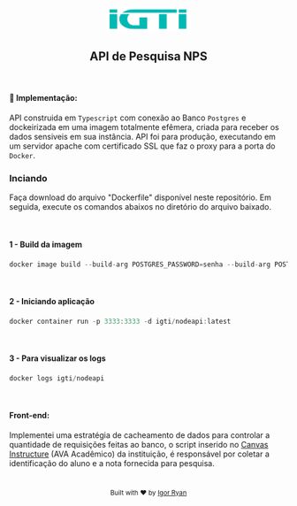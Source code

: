 <h5 align="center"><img width="150px" src="./src/assets/logo-green.png"></h5>

<h2 align="center">API de Pesquisa NPS</h2>


<br>

#### :pencil: Implementação:
API construida em `Typescript` com conexão ao Banco `Postgres` e dockeirizada em uma imagem totalmente efêmera, criada para receber os dados sensiveis em sua instância.
API foi para produção, executando em um servidor apache com certificado SSL que faz o proxy para a porta do `Docker`.
<br>

### Inciando


Faça download do arquivo "Dockerfile" disponível neste repositório. Em seguida, execute os comandos abaixos no diretório do arquivo baixado.

<br>


#### 1 - Build da imagem

``` js
docker image build --build-arg POSTGRES_PASSWORD=senha --build-arg POSTGRES_USER=user --build-arg POSTGRES_HOST=host -t igti/nodeapi .
```
<br>

#### 2 - Iniciando aplicação

``` js
docker container run -p 3333:3333 -d igti/nodeapi:latest
```
<br>

#### 3 - Para visualizar os logs

``` js
docker logs igti/nodeapi
```
<br>

#### Front-end:

Implementei uma estratégia de cacheamento de dados para controlar a quantidade de requisições feitas ao banco, o script inserido no [Canvas Instructure](https://igti.instructure.com/login/canvas) (AVA Acadêmico) da instituição, é responsável por coletar a identificação do aluno e a nota fornecida para pesquisa.




<br>
<div align="center">
  <sub>Built with ❤︎ by <a href="https://github.com/igorryan">Igor Ryan</a>
</div>

[typescript-image]: https://img.shields.io/badge/Typescript-294E80.svg?style=for-the-badge&logo=typescript

[license-url]: LICENSE.md
[license-image]: https://img.shields.io/github/license/adonisjs/adonis-framework?style=for-the-badge
